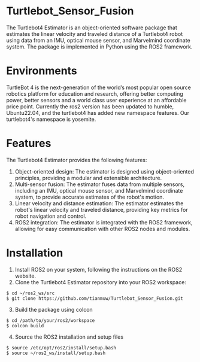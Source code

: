 # Turtlebot_Sensor_Fusion
The Turtlebot4 Estimator is an object-oriented software package that estimates the linear velocity 
and traveled distance of a Turtlebot4 robot using data from an IMU, optical mouse sensor, 
and Marvelmind coordinate system. The package is implemented in Python using the ROS2 framework.

# Environments
TurtleBot 4 is the next-generation of the world’s most popular open source robotics platform for education and research, offering better computing power, better sensors and a world class user experience at an affordable price point. Currently the ros2 version has been updated to humble, Ubuntu22.04, and the turtlebot4 has added new namespace features. Our turtlebot4's namespace is yosemite.

# Features
The Turtlebot4 Estimator provides the following features:
1. Object-oriented design: The estimator is designed using object-oriented principles, providing a modular and extensible architecture.
2. Multi-sensor fusion: The estimator fuses data from multiple sensors, including an IMU, optical mouse sensor, and Marvelmind 
   coordinate system, to provide accurate estimates of the robot's motion.
3. Linear velocity and distance estimation: The estimator estimates the robot's linear velocity and traveled distance, 
   providing key metrics for robot navigation and control.
4. ROS2 integration: The estimator is integrated with the ROS2 framework, allowing for easy communication with other ROS2 nodes and modules.

# Installation
1. Install ROS2 on your system, following the instructions on the ROS2 website.
2. Clone the Turtlebot4 Estimator repository into your ROS2 workspace:
```
$ cd ~/ros2_ws/src
$ git clone https://github.com/tianmuw/Turtlebot_Sensor_Fusion.git
```
3. Build the package using colcon
```
$ cd /path/to/your/ros2/workspace
$ colcon build
```

4. Source the ROS2 installation and setup files
```
$ source /etc/opt/ros2/install/setup.bash
$ source ~/ros2_ws/install/setup.bash
```
